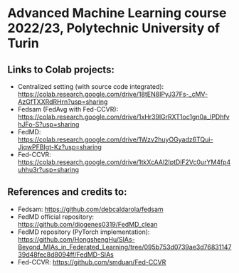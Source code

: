 # Advanced Machine Learning course 2022/23, Polytechnic University of Turin

## Links to Colab projects:
- Centralized setting (with source code integrated): https://colab.research.google.com/drive/18tEN8IPyJ37Fs-_cMV-AzGfTXXRdRHrn?usp=sharing
- Fedsam (FedAvg with Fed-CCVR): https://colab.research.google.com/drive/1xHr39lGrRXT1oc1gn0a_lPDhfvhJFo-S?usp=sharing
- FedMD: https://colab.research.google.com/drive/1Wzv2huyOGyadz6TQui-JjqwPFBIgt-Kz?usp=sharing
- Fed-CCVR: https://colab.research.google.com/drive/1tkXcAAl2IptDiF2Vc0urYM4fp4uhhu3r?usp=sharing

## References and credits to:
- Fedsam: https://github.com/debcaldarola/fedsam
- FedMD official repository: https://github.com/diogenes0319/FedMD_clean
- FedMD repository (PyTorch implementation): https://github.com/HongshengHu/SIAs-Beyond_MIAs_in_Federated_Learning/tree/095b753d0739ae3d7683114739d48fec8d8094ff/FedMD-SIAs
- Fed-CCVR: https://github.com/smduan/Fed-CCVR
